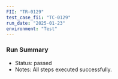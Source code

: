 ```yaml
---
FII: "TR-0129"
test_case_fii: "TC-0129"
run_date: "2025-01-23"
environment: "Test"
---
```


### Run Summary
- Status: passed
- Notes: All steps executed successfully.